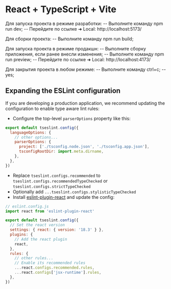 # React + TypeScript + Vite

Для запуска проекта в режиме разработки:
-- Выполните команду npm run dev;
-- Перейдите по ссылке  ➜  Local:   http://localhost:5173/

Для сборки проекта:
-- Выполните команду npm run build;

Для запуска проекта в режиме продакшн:
-- Выполните сборку приложения, если ранее внесли изменения;
-- Выполните команду npm run preview;
-- Перейдите по ссылке   ➜  Local:   http://localhost:4173/

Для закрытия проекта в любом режиме:
-- Выполните команду ctrl+c;
-- yes;


## Expanding the ESLint configuration

If you are developing a production application, we recommend updating the configuration to enable type aware lint rules:

- Configure the top-level `parserOptions` property like this:

```js
export default tseslint.config({
  languageOptions: {
    // other options...
    parserOptions: {
      project: ['./tsconfig.node.json', './tsconfig.app.json'],
      tsconfigRootDir: import.meta.dirname,
    },
  },
})
```

- Replace `tseslint.configs.recommended` to `tseslint.configs.recommendedTypeChecked` or `tseslint.configs.strictTypeChecked`
- Optionally add `...tseslint.configs.stylisticTypeChecked`
- Install [eslint-plugin-react](https://github.com/jsx-eslint/eslint-plugin-react) and update the config:

```js
// eslint.config.js
import react from 'eslint-plugin-react'

export default tseslint.config({
  // Set the react version
  settings: { react: { version: '18.3' } },
  plugins: {
    // Add the react plugin
    react,
  },
  rules: {
    // other rules...
    // Enable its recommended rules
    ...react.configs.recommended.rules,
    ...react.configs['jsx-runtime'].rules,
  },
})
```
